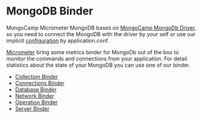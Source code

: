 # MongoDB Binder
MongoCamp Micrometer MongoDB bases on [MongoCamp MongoDb Driver](https://mongodb-driver.mongocamp.dev/), so you need to connect the MongoDB with the driver by your self or use our implicit [configuration](https://mongodb-driver.mongocamp.dev/documentation/database/config.html) by application.conf.

[Micrometer](https://github.com/micrometer-metrics/micrometer/tree/main/micrometer-core/src/main/java/io/micrometer/core/instrument/binder/mongodb) bring some metrics binder for MongoDb out of the box to monitor the commands and connections from your application. For detail statistics about the state of your MongoDB you can use one of our binder.

* [Collection Binder](collection.md)
* [Connections Binder](connections.md)
* [Database Binder](database.md)
* [Network Binder](network.md)
* [Operation Binder](operation.md)
* [Server Binder](server.md)